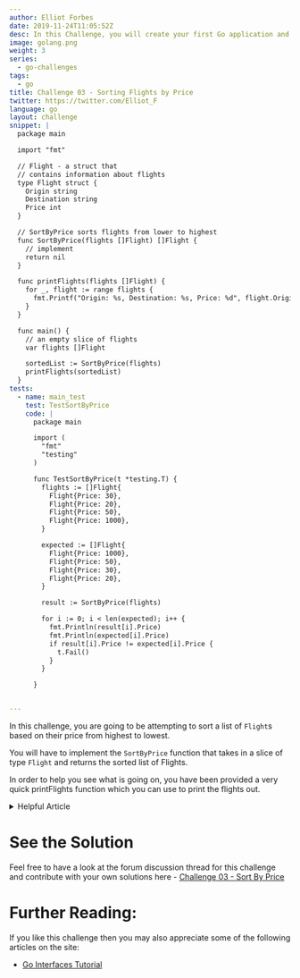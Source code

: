 ```yaml
---
author: Elliot Forbes
date: 2019-11-24T11:05:52Z
desc: In this Challenge, you will create your first Go application and commit it up to Github!
image: golang.png
weight: 3
series:
  - go-challenges
tags:
  - go
title: Challenge 03 - Sorting Flights by Price
twitter: https://twitter.com/Elliot_F
language: go
layout: challenge
snippet: |
  package main

  import "fmt"

  // Flight - a struct that
  // contains information about flights
  type Flight struct {
    Origin string
    Destination string
    Price int
  }

  // SortByPrice sorts flights from lower to highest
  func SortByPrice(flights []Flight) []Flight {
    // implement
    return nil
  }

  func printFlights(flights []Flight) {
    for _, flight := range flights {
      fmt.Printf("Origin: %s, Destination: %s, Price: %d", flight.Origin, flight.Destination, flight.Price)
    }
  }

  func main() {
    // an empty slice of flights
    var flights []Flight

    sortedList := SortByPrice(flights)
    printFlights(sortedList)
  }
tests: 
  - name: main_test
    test: TestSortByPrice
    code: |
      package main

      import (
        "fmt"
        "testing"
      )

      func TestSortByPrice(t *testing.T) {
        flights := []Flight{
          Flight{Price: 30},
          Flight{Price: 20},
          Flight{Price: 50},
          Flight{Price: 1000},
        }

        expected := []Flight{
          Flight{Price: 1000},
          Flight{Price: 50},
          Flight{Price: 30},
          Flight{Price: 20},
        }

        result := SortByPrice(flights)

        for i := 0; i < len(expected); i++ {
          fmt.Println(result[i].Price)
          fmt.Println(expected[i].Price)
          if result[i].Price != expected[i].Price {
            t.Fail()
          }
        }

      }


---
```


In this challenge, you are going to be attempting to sort a list of `Flight`s based on their price from highest to lowest. 

You will have to implement the `SortByPrice` function that takes in a slice of type `Flight` and returns the sorted list of Flights.

In order to help you see what is going on, you have been provided a very quick printFlights function which you can use to print the flights out.

<details><summary>Helpful Article</summary>

* [Sorting in Go with the Sort Package](/golang/go-sorting-with-sort-tutorial/)
</details>

# See the Solution

Feel free to have a look at the forum discussion thread for this challenge and contribute with your own solutions here - [Challenge 03 - Sort By Price](https://discuss.tutorialedge.net/t/challenge-03-sorting-by-price/20) 


# Further Reading:

If you like this challenge then you may also appreciate some of the following articles on the site:

* [Go Interfaces Tutorial](/golang/go-interfaces-tutorial/)